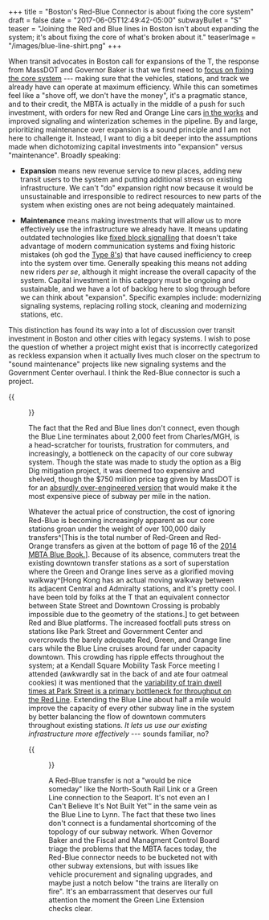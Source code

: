 +++
title = "Boston's Red-Blue Connector is about fixing the core system"
draft = false
date = "2017-06-05T12:49:42-05:00"
subwayBullet = "S"
teaser = "Joining the Red and Blue lines in Boston isn't about expanding the system; it's about fixing the core of what's broken about it."
teaserImage = "/images/blue-line-shirt.png"
+++


When transit advocates in Boston call for expansions of the T, the response from MassDOT and Governor Baker is that we first need to [focus on fixing the core system](http://www.mass.gov/governor/press-office/press-releases/fy2017/update-on-mbta-reforms-and-winter-resiliency-upgrades.html) --- making sure that the vehicles, stations, and track we already have can operate at maximum efficiency. While this can sometimes feel like a "shove off, we don't have the money", it's a pragmatic stance, and to their credit, the MBTA is actually in the middle of a push for such investment, with orders for new Red and Orange Line cars [in the works](http://www.masslive.com/news/index.ssf/2017/03/take_a_tour_of_the_mock_up_of.html) and improved signaling and winterization schemes in the pipeline. By and large, prioritizing maintenance over expansion is a sound principle and I am not here to challenge it. Instead, I want to dig a bit deeper into the assumptions made when dichotomizing capital investments into "expansion" versus "maintenance". Broadly speaking:

- **Expansion** means new revenue service to new places, adding new transit users to the system and putting additional stress on existing infrastructure. We can't "do" expansion right now because it would be unsustainable and irresponsible to redirect resources to new parts of the system when existing ones are not being adequately maintained.

- **Maintenance** means making investments that will allow us to more effectively use the infrastructure we already have. It means updating outdated technologies like [fixed block signalling](https://en.wikipedia.org/wiki/Railway_signalling#Fixed_block) that doesn't take advantage of modern communication systems and fixing historic mistakes (oh god the [Type 8's](https://en.wikipedia.org/wiki/Green_Line_(MBTA)#/media/File:Longwood_MBTA_station,_Brookline_MA.jpg)) that have caused inefficiency to creep into the system over time. Generally speaking this means not adding new riders *per se*, although it might increase the overall capacity of the system. Capital investment in this category must be ongoing and sustainable, and we have a lot of backlog here to slog through before we can think about "expansion". Specific examples include: modernizing signaling systems, replacing rolling stock, cleaning and modernizing stations, etc.

This distinction has found its way into a lot of discussion over transit investment in Boston and other cities with legacy systems. I wish to pose the question of whether a project might exist that is incorrectly categorized as reckless expansion when it actually lives much closer on the spectrum to "sound maintenance" projects like new signaling systems and the Government Center overhaul. I think the Red-Blue connector is such a project.

{{<figure src="/images/missing-blue-segment.png" caption="The distance between Bowdoin, the Blue Line's current terminus, and the Charles/MGH Red Line station. Let's all stare at this image and collectively will the black segment into existence.">}}

The fact that the Red and Blue lines don't connect, even though the Blue Line terminates about 2,000 feet from Charles/MGH, is a head-scratcher for tourists, frustration for commuters, and increasingly, a bottleneck on the capacity of our core subway system. Though the state was made to study the option as a Big Dig mitigation project, it was deemed too expensive and shelved, though the $750 million price tag given by MassDOT is for an [absurdly over-engineered version](http://amateurplanner.blogspot.com/2016/09/how-massdot-stacks-deck-red-blue-edition_7.html) that would make it the most expensive piece of subway per mile in the nation. 

Whatever the actual price of construction, the cost of ignoring Red-Blue is becoming increasingly apparent as our core stations groan under the weight of over 100,000  daily transfers^[This is the total number of Red-Green and Red-Orange transfers as given at the bottom of page 16 of the [2014 MBTA Blue Book.](http://www.mbta.com/uploadedfiles/documents/2014%20BLUEBOOK%2014th%20Edition(1).pdf)]. Because of its absence, commuters treat the existing downtown transfer stations as a sort of superstation where the Green and Orange lines serve as a glorified moving walkway^[Hong Kong has an actual moving walkway between its adjacent Central and Admiralty stations, and it's pretty cool. I have been told by folks at the T that an equivalent connector between State Street and Downtown Crossing is probably impossible due to the geometry of the stations.] to get between Red and Blue platforms. The increased footfall puts stress on stations like Park Street and Government Center and overcrowds the barely adequate Red, Green, and Orange line cars while the Blue Line cruises around far under capacity downtown. This crowding has ripple effects throughout the system; at a Kendall Square Mobility Task Force meeting I attended (awkwardly sat in the back of and ate four oatmeal cookies) it was mentioned that the [variability of train dwell times at Park Street is a primary bottleneck for throughput on the Red Line](https://www.cambridgema.gov/cdd/projects/transportation/~/media/C7942C92FA4B4551B7DD54B1D831CE5B.ashx). Extending the Blue Line about half a mile would improve the capacity of every other subway line in the system by better balancing the flow of downtown commuters throughout existing stations. *It lets us use our existing infrastructure more effectively* --- sounds familiar, no?

{{<figure src="/images/blue-line-shirt.png" caption="I want this on a shirt, but no one will print it for me because trademarks">}}

A Red-Blue transfer is not a "would be nice someday" like the North-South Rail Link or a Green Line connection to the Seaport. It's not even an I Can't Believe It's Not Built Yet™ in the same vein as the Blue Line to Lynn. The fact that these two lines don't connect is a fundamental shortcoming of the topology of our subway network. When Governor Baker and the Fiscal and Managment Control Board triage the problems that the MBTA faces today, the Red-Blue connector needs to be bucketed not with other subway extensions, but with issues like vehicle procurement and signaling upgrades, and maybe just a notch below "the trains are literally on fire". It's an embarrassment that deserves our full attention the moment the Green Line Extension checks clear.